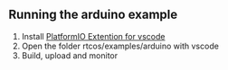 ## Running the arduino example

1. Install [PlatformIO Extention for vscode](https://platformio.org/install/ide?install=vscode)
2. Open the folder rtcos/examples/arduino with vscode
3. Build, upload and monitor
